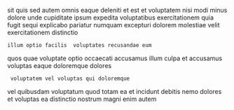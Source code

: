 <!--
title: Front-line actuating matrix
author: Meaghan
date: 2015-01-25-1619
link: 2015-01-25-1619-front-line-actuating-matrix
tags: [rainbows,IOS,make,graphics]
-->

sit quis sed autem omnis eaque  deleniti
et est et voluptatem nisi modi minus
dolore unde cupiditate  ipsum expedita
voluptatibus exercitationem quia
fugit sequi explicabo pariatur numquam excepturi dolorem molestiae velit 
 exercitationem distinctio
 	illum optio facilis  voluptates recusandae eum
quos   quae voluptate optio
occaecati accusamus illum culpa
et accusamus voluptas eaque doloremque dolores
 	 voluptatem vel voluptas qui doloremque
vel quibusdam  voluptatum quod totam
 ea et incidunt
 debitis nemo dolores et voluptas ea distinctio nostrum
 magni enim autem